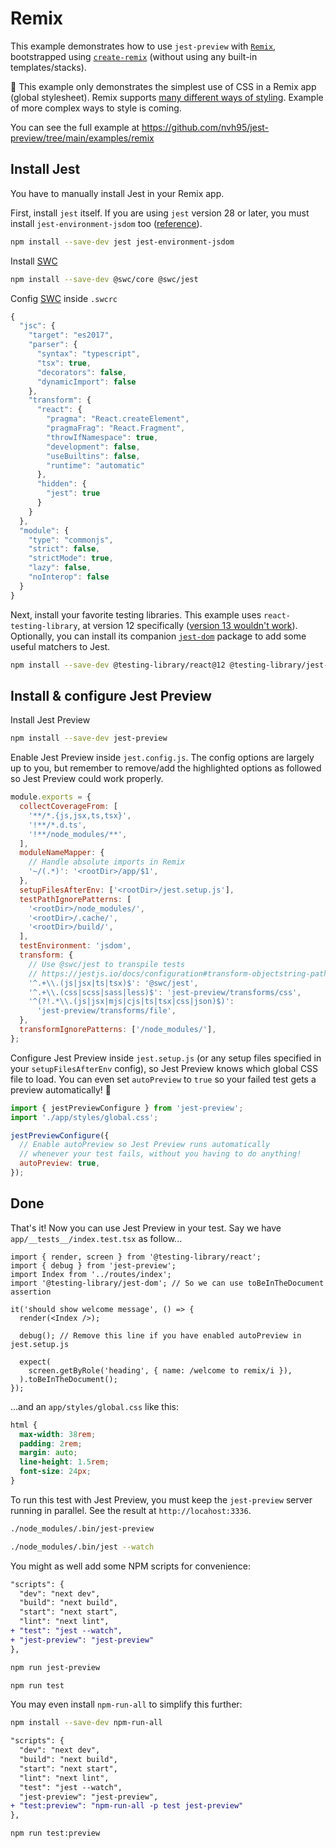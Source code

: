# Remix

This example demonstrates how to use `jest-preview` with [`Remix`](https://remix.run/), bootstrapped using [`create-remix`](https://remix.run/docs/en/v1#getting-started) (without using any built-in templates/stacks).

🚧 This example only demonstrates the simplest use of CSS in a Remix app (global stylesheet). Remix supports [many different ways of styling](https://remix.run/docs/en/v1/guides/styling). Example of more complex ways to style is coming.

You can see the full example at <https://github.com/nvh95/jest-preview/tree/main/examples/remix>

## Install Jest

<!-- TODO: Add Son's Setup Jest blog post here -->

You have to manually install Jest in your Remix app.

First, install `jest` itself. If you are using `jest` version 28 or later, you must install `jest-environment-jsdom` too ([reference](https://jestjs.io/docs/upgrading-to-jest28#jsdom)).

```bash
npm install --save-dev jest jest-environment-jsdom
```

Install [SWC](https://swc.rs)

```bash
npm install --save-dev @swc/core @swc/jest
```

Config [SWC](https://swc.rs) inside `.swcrc`

```js
{
  "jsc": {
    "target": "es2017",
    "parser": {
      "syntax": "typescript",
      "tsx": true,
      "decorators": false,
      "dynamicImport": false
    },
    "transform": {
      "react": {
        "pragma": "React.createElement",
        "pragmaFrag": "React.Fragment",
        "throwIfNamespace": true,
        "development": false,
        "useBuiltins": false,
        "runtime": "automatic"
      },
      "hidden": {
        "jest": true
      }
    }
  },
  "module": {
    "type": "commonjs",
    "strict": false,
    "strictMode": true,
    "lazy": false,
    "noInterop": false
  }
}
```

Next, install your favorite testing libraries. This example uses `react-testing-library`, at version 12 specifically ([version 13 wouldn't work](https://stackoverflow.com/questions/71713405/cannot-find-module-react-dom-client-from-node-modules-testing-library-react)). Optionally, you can install its companion [`jest-dom`](https://testing-library.com/docs/ecosystem-jest-dom/) package to add some useful matchers to Jest.

```bash
npm install --save-dev @testing-library/react@12 @testing-library/jest-dom
```

## Install & configure Jest Preview

Install Jest Preview

```bash
npm install --save-dev jest-preview
```

Enable Jest Preview inside `jest.config.js`. The config options are largely up to you, but remember to remove/add the highlighted options as followed so Jest Preview could work properly.

```js
module.exports = {
  collectCoverageFrom: [
    '**/*.{js,jsx,ts,tsx}',
    '!**/*.d.ts',
    '!**/node_modules/**',
  ],
  moduleNameMapper: {
    // Handle absolute imports in Remix
    '~/(.*)': '<rootDir>/app/$1',
  },
  setupFilesAfterEnv: ['<rootDir>/jest.setup.js'],
  testPathIgnorePatterns: [
    '<rootDir>/node_modules/',
    '<rootDir>/.cache/',
    '<rootDir>/build/',
  ],
  testEnvironment: 'jsdom',
  transform: {
    // Use @swc/jest to transpile tests
    // https://jestjs.io/docs/configuration#transform-objectstring-pathtotransformer--pathtotransformer-object
    '^.+\\.(js|jsx|ts|tsx)$': '@swc/jest',
    '^.+\\.(css|scss|sass|less)$': 'jest-preview/transforms/css',
    '^(?!.*\\.(js|jsx|mjs|cjs|ts|tsx|css|json)$)':
      'jest-preview/transforms/file',
  },
  transformIgnorePatterns: ['/node_modules/'],
};
```

Configure Jest Preview inside `jest.setup.js` (or any setup files specified in your `setupFilesAfterEnv` config), so Jest Preview knows which global CSS file to load. You can even set `autoPreview` to `true` so your failed test gets a preview automatically! 🤯

```js
import { jestPreviewConfigure } from 'jest-preview';
import './app/styles/global.css';

jestPreviewConfigure({
  // Enable autoPreview so Jest Preview runs automatically
  // whenever your test fails, without you having to do anything!
  autoPreview: true,
});
```

## Done

That's it! Now you can use Jest Preview in your test. Say we have `app/__tests__/index.test.tsx` as follow...

```tsx
import { render, screen } from '@testing-library/react';
import { debug } from 'jest-preview';
import Index from '../routes/index';
import '@testing-library/jest-dom'; // So we can use toBeInTheDocument assertion

it('should show welcome message', () => {
  render(<Index />);

  debug(); // Remove this line if you have enabled autoPreview in jest.setup.js

  expect(
    screen.getByRole('heading', { name: /welcome to remix/i }),
  ).toBeInTheDocument();
});
```

...and an `app/styles/global.css` like this:

```css
html {
  max-width: 38rem;
  padding: 2rem;
  margin: auto;
  line-height: 1.5rem;
  font-size: 24px;
}
```

To run this test with Jest Preview, you must keep the `jest-preview` server running in parallel. See the result at `http://locahost:3336`.

```bash
./node_modules/.bin/jest-preview

./node_modules/.bin/jest --watch
```

You might as well add some NPM scripts for convenience:

```diff
"scripts": {
  "dev": "next dev",
  "build": "next build",
  "start": "next start",
  "lint": "next lint",
+ "test": "jest --watch",
+ "jest-preview": "jest-preview"
},
```

```bash
npm run jest-preview

npm run test
```

You may even install `npm-run-all` to simplify this further:

```bash
npm install --save-dev npm-run-all
```

```diff
"scripts": {
  "dev": "next dev",
  "build": "next build",
  "start": "next start",
  "lint": "next lint",
  "test": "jest --watch",
  "jest-preview": "jest-preview",
+ "test:preview": "npm-run-all -p test jest-preview"
},
```

```bash
npm run test:preview
```

